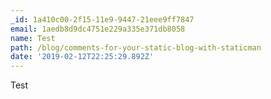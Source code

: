 ```yaml
---
_id: 1a410c00-2f15-11e9-9447-21eee9ff7847
email: 1aedb8d9dc4751e229a335e371db8058
name: Test
path: /blog/comments-for-your-static-blog-with-staticman
date: '2019-02-12T22:25:29.892Z'
---
```

Test
